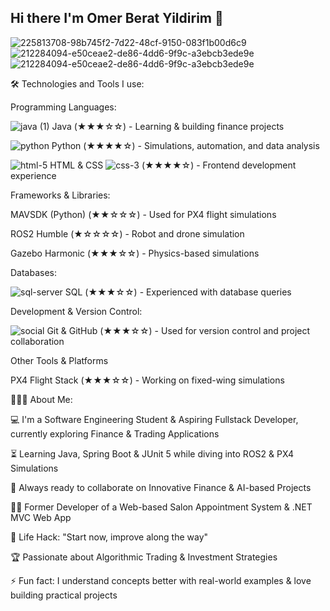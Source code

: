 ##           Hi there I'm Omer Berat Yildirim 👋

![225813708-98b745f2-7d22-48cf-9150-083f1b00d6c9](https://github.com/user-attachments/assets/8cd25d1e-78c0-4d9d-b0b9-ef4714cc9297)
![212284094-e50ceae2-de86-4dd6-9f9c-a3ebcb3ede9e](https://github.com/user-attachments/assets/5c3e63e5-5b72-4c31-abff-afcc55b86289)![212284094-e50ceae2-de86-4dd6-9f9c-a3ebcb3ede9e](https://github.com/user-attachments/assets/5c3e63e5-5b72-4c31-abff-afcc55b86289)


🛠️ Technologies and Tools I use:

Programming Languages:


![java (1)](https://github.com/user-attachments/assets/8a2a206b-42fd-4baf-8d91-defee11e65be) Java (★★★☆☆) - Learning & building finance projects

![python](https://github.com/user-attachments/assets/57aad52c-de78-490b-a23e-596c57c5422c) Python (★★★★☆) - Simulations, automation, and data analysis

![html-5](https://github.com/user-attachments/assets/6c7a264b-d841-4b56-bd84-a00729285bb3) HTML & CSS ![css-3](https://github.com/user-attachments/assets/3767ab55-1738-454c-8358-e488856f33cf)  (★★★★☆) - Frontend development experience

Frameworks & Libraries:

MAVSDK (Python) (★★☆☆☆) - Used for PX4 flight simulations

ROS2 Humble (★☆☆☆☆) - Robot and drone simulation

Gazebo Harmonic (★★★☆☆) - Physics-based simulations

Databases:

![sql-server](https://github.com/user-attachments/assets/1a2bbed9-3033-4ef2-8b1a-2086484d8365) SQL (★★★☆☆) - Experienced with database queries


Development & Version Control:

![social](https://github.com/user-attachments/assets/ab64a20b-bfcf-45f2-aa92-0256b221c0c8) Git & GitHub (★★★☆☆) - Used for version control and project collaboration


Other Tools & Platforms


PX4 Flight Stack (★★★☆☆) - Working on fixed-wing simulations


👨🏻‍💻 About Me:

💻 I'm a Software Engineering Student & Aspiring Fullstack Developer, currently exploring Finance & Trading Applications

⏳ Learning Java, Spring Boot & JUnit 5 while diving into ROS2 & PX4 Simulations

🚀 Always ready to collaborate on Innovative Finance & AI-based Projects

👨‍💻 Former Developer of a Web-based Salon Appointment System & .NET MVC Web App

🎯 Life Hack: "Start now, improve along the way"

🏆 Passionate about Algorithmic Trading & Investment Strategies

⚡ Fun fact: I understand concepts better with real-world examples & love building practical projects

